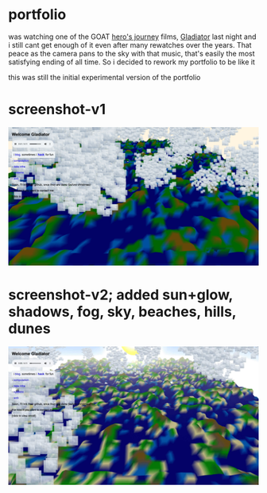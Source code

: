 # portfolio

was watching one of the GOAT [hero's journey](https://en.wikipedia.org/wiki/Hero%27s_journey) films, [Gladiator](https://www.imdb.com/title/tt0172495/) last night and i still cant get enough of it even after many rewatches over the years. That peace as the camera pans to the sky with that music, that's easily the most satisfying ending of all time. So i decided to rework my portfolio to be like it

this was still the initial experimental version of the portfolio

# screenshot-v1

![](screenshot.jpeg)

# screenshot-v2; added sun+glow, shadows, fog, sky, beaches, hills, dunes

![](screenshot2.jpeg)
